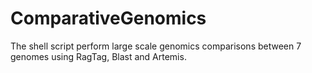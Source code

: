 # ComparativeGenomics
The shell script perform large scale genomics comparisons between 7 genomes using RagTag, Blast and Artemis.
